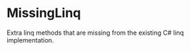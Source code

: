 MissingLinq
===========

Extra linq methods that are missing from the existing C# linq implementation.
